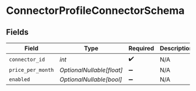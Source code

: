 # ConnectorProfileConnectorSchema


## Fields

| Field                     | Type                      | Required                  | Description               |
| ------------------------- | ------------------------- | ------------------------- | ------------------------- |
| `connector_id`            | *int*                     | :heavy_check_mark:        | N/A                       |
| `price_per_month`         | *OptionalNullable[float]* | :heavy_minus_sign:        | N/A                       |
| `enabled`                 | *OptionalNullable[bool]*  | :heavy_minus_sign:        | N/A                       |
